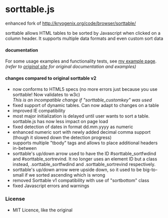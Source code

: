 sorttable.js
============
enhanced fork of http://kryogenix.org/code/browser/sorttable/

sorttable allows HTML tables to be sorted by Javascript when clicked on a column header. It supports multiple data formats and even custom sort data

#### documentation
For some usage examples and functionality tests, see [my example page](https://cdn.rawgit.com/White-Tiger/sorttable.js/master/docs/example.html).
*(refer to [original site](http://kryogenix.org/code/browser/sorttable/) for original documentation and examples)*


#### changes compared to original sorttable v2
* now conforms to HTML5 specs (no more errors just because you use sorttable! Now validates to w3c)  
*This is an incompatible change if "sorttable_customkey" was used*
* fixed support of dynamic tables. Can now adapt to changes on a table
* improved IE compatibility
* most major initialization is delayed until user wants to sort a table. sorttable.js has now less impact on page load
* fixed detection of dates in format dd.mm.yyyy as numeric
* enhanced numeric sort with newly added decimal comma support (though it slowed down the detection progress)
* supports multiple "tbody" tags and allows to place additional headers in-between
* sorttable's up/down arrow used to have the ID #sorttable_sortfwdind and #sorttable_sortrevind.
It no longer uses an element ID but a class instead, .sorttable_sortfwdind and .sorttable_sortrevind respectively.
* sorttable's up/down arrow were upside down, so it used to be big-to-small if we sorted ascending which is wrong
* removed Sorttable v1 compatibility with use of "sortbottom" class
* fixed Javascript errors and warnings

### License
* MIT Licence, like the original
~~~~
